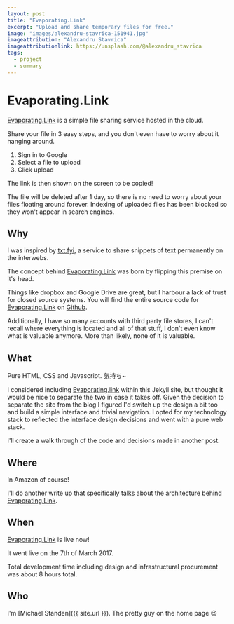 ```yaml
---
layout: post
title: "Evaporating.Link"
excerpt: "Upload and share temporary files for free."
image: "images/alexandru-stavrica-151941.jpg"
imageattribution: "Alexandru Stavrica"
imageattributionlink: https://unsplash.com/@alexandru_stavrica
tags:
  - project
  - summary
---
```


# Evaporating.Link

[Evaporating.Link][1] is a simple file sharing service hosted in the cloud.

Share your file in 3 easy steps, and you don't even have to worry about it hanging around.

1. Sign in to Google
2. Select a file to upload
3. Click upload

The link is then shown on the screen to be copied!

The file will be deleted after 1 day, so there is no need to worry about your files floating around forever.
Indexing of uploaded files has been blocked so they won't appear in search engines.

## Why

I was inspired by [txt.fyi](https://txt.fyi/), a service to share snippets of text permanently on the interwebs.

The concept behind [Evaporating.Link][1] was born by flipping this premise on it's head.

Things like dropbox and Google Drive are great, but I harbour a lack of trust for closed source systems.
You will find the entire source code for [Evaporating.Link][1] on [Github](https://github.com/ScreamingHawk/evaporating-link).

Additionally, I have so many accounts with third party file stores, I can't recall where everything is located and all of that stuff, I don't even know what is valuable anymore.
More than likely, none of it is valuable.

## What

Pure HTML, CSS and Javascript. 気持ち~

I considered including [Evaporating.link][1] within this Jekyll site, but thought it would be nice to separate the two in case it takes off.
Given the decision to separate the site from the blog I figured I'd switch up the design a bit too and build a simple interface and trivial navigation.
I opted for my technology stack to reflected the interface design decisions and went with a pure web stack.

I'll create a walk through of the code and decisions made in another post.

## Where

In Amazon of course!

I'll do another write up that specifically talks about the architecture behind [Evaporating.Link][1].

## When

[Evaporating.Link][1] is live now!

It went live on the 7th of March 2017.

Total development time including design and infrastructural procurement was about 8 hours total.

## Who

I'm [Michael Standen]({{ site.url }}). The pretty guy on the home page 😉


[1]: http://evaporating.link
